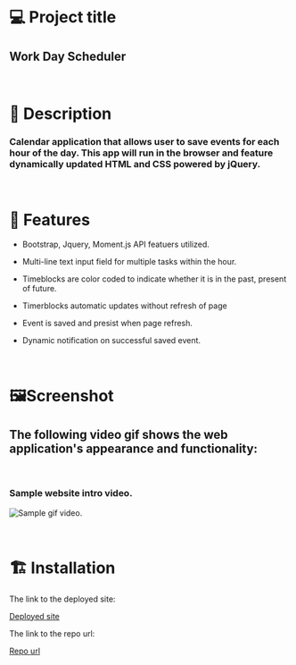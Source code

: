 # 💻 Project title

## Work Day Scheduler

<br/>

# 📓 Description

### Calendar application that allows user to save events for each hour of the day. This app will run in the browser and feature dynamically updated HTML and CSS powered by jQuery.

<br/>

# 🎇 Features

- Bootstrap, Jquery, Moment.js API featuers utilized.

- Multi-line text input field for multiple tasks within the hour.

- Timeblocks are color coded to indicate whether it is in the past, present of future.

- Timerblocks automatic updates without refresh of page

- Event is saved and presist when page refresh.

- Dynamic notification on successful saved event.

<br/>

# ️🖼️Screenshot

## The following video gif shows the web application's appearance and functionality:

<br/>

### Sample website intro video.

![Sample gif video.](./assets/images/work-day-scheduler.gif "video")

<br/>

# 🏗️ Installation

The link to the deployed site:

[Deployed site](https://devrayhe.github.io/work-day-scheduler/)

The link to the repo url:

[Repo url](https://github.com/DevRayHE/work-day-scheduler.git)
